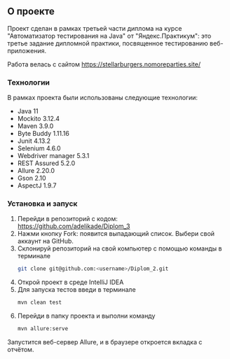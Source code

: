 <!-- ABOUT THE PROJECT -->
## О проекте

Проект сделан в рамках третьей части диплома на курсе "Автоматизатор тестирования на Java" от "Яндекс.Практикум": это третье задание дипломной практики, посвященное тестированию веб-приложения.

Работа велась с сайтом https://stellarburgers.nomoreparties.site/

### Технологии

В рамках проекта были использованы следующие технологии:

* Java 11
* Mockito 3.12.4
* Maven 3.9.0
* Byte Buddy 1.11.16
* Junit 4.13.2
* Selenium 4.6.0
* Webdriver manager 5.3.1
* REST Assured 5.2.0
* Allure 2.20.0
* Gson 2.10
* AspectJ 1.9.7


### Установка и запуск

1. Перейди в репозиторий с кодом: https://github.com/adelikade/Diplom_3
2. Нажми кнопку Fork: появится выпадающий список. Выбери свой аккаунт на GitHub.
3. Склонируй репозиторий на свой компьютер с помощью команды в терминале
   ```sh
   git clone git@github.com:<username>/Diplom_2.git
   ```
4. Открой проект в среде IntelliJ IDEA
5. Для запуска тестов введи в терминале
   ```sh
   mvn clean test
6. Перейди в папку проекта и выполни команду
   ```sh
   mvn allure:serve
    ```
Запустится веб-сервер Allure, и в браузере откроется вкладка с отчётом.    
    
    

